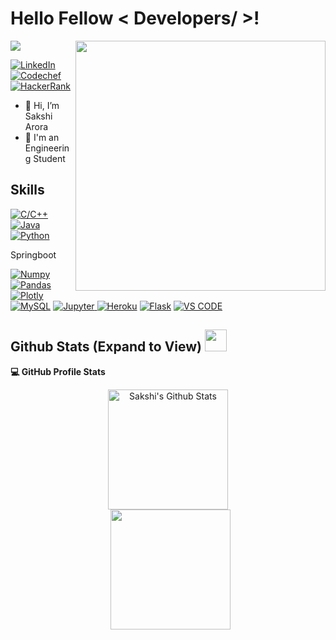 <h1> Hello Fellow < Developers/ >!</h1>
<p align='center'>
</p>
	<img align='right' src="https://media.giphy.com/media/YnS7j9pwnECXLMrI4t/giphy.gif" width="400">
<p>
  <a href="https://github.com/DenverCoder1/readme-typing-svg"><img src="https://readme-typing-svg.herokuapp.com?&font=IBM+Plex+Sans&color=abddf&size=23&lines=Welcome+to+my+GitHub+Profile!;I'm+a+CS+engineering+Student;Good+at+Machine+Learning;Web+Developer" /></a>
</p>
   <a href="https://www.linkedin.com/in/sakshi-arora-9b827b193/" target="_blank">
    <img alt="LinkedIn" src="https://img.shields.io/badge/LinkedIn-0077B5?style=for-the-badge&logo=linkedin&logoColor=white">
  </a>    
  <a href="https://www.codechef.com/users/sakshi200128" target="_blank">
    <img alt="Codechef" src="https://img.shields.io/badge/Codechef-brown?style=for-the-badge&logo=codechef&logoColor=white">
  </a>  
 <a href="https://www.hackerrank.com/A_1901640100293?hr_r=1" target="_blank">
    <img alt="HackerRank" src="https://img.shields.io/badge/-Hackerrank-2EC866?style=for-the-badge&logo=HackerRank&logoColor=white">
  </a>

- 👋 Hi, I’m Sakshi Arora
- 💼 I'm an Engineering Student


<h2> Skills </h2>

   <a href="https://www.cplusplus.com/" target="_blank">
    <img alt="C/C++" src="https://img.shields.io/badge/C++-FF4B4B?style=for-the-badge&logo=C++&logoColor=white">
  </a>
<a href="https://www.java.com" target="_blank"> 
    <img alt="Java" src="https://img.shields.io/badge/Java-ED8B00?style=for-the-badge&logo=java&logoColor=white">
  </a>

   <a href="https://www.python.org" target="_blank">
    <img alt="Python" src="https://img.shields.io/badge/Python-3776AB?style=for-the-badge&logo=python&logoColor=white">
  </a>

   <a> Springboot
<!--     <img alt="Scikit" src="https://img.shields.io/badge/scikit_learn-F7931E?style=for-the-badge&logo=scikit-learn&logoColor=white"> -->
  </a>

   <a href="https://numpy.org/" target="_blank">
    <img alt="Numpy" src="https://img.shields.io/badge/Numpy-777BB4?style=for-the-badge&logo=numpy&logoColor=white">
  </a>

   <a href="https://pandas.pydata.org/" target="_blank">
    <img alt="Pandas" src="https://img.shields.io/badge/Pandas-2C2D72?style=for-the-badge&logo=pandas&logoColor=white">
  </a>
 <BR>

   <a href="https://plotly.com/" target="_blank">
    <img alt="Plotly" src="https://img.shields.io/badge/Plotly-239120?style=for-the-badge&logo=plotly&logoColor=white">
  </a>
<a href="https://www.mysql.com/"><img alt="MySQL" src="https://img.shields.io/badge/SQL-CC2927?style=for-the-badge&logo=sql&logoColor=white"></a>
<a href="https://jupyter.org/" target="_blank">
    <img alt="Jupyter" src="https://img.shields.io/badge/Jupyter-F37626.svg?&style=for-the-badge&logo=Jupyter&logoColor=white">
  </a>
<a href="https://www.heroku.com/"><img alt="Heroku" src="https://img.shields.io/badge/Heroku-430098?style=for-the-badge&logo=heroku&logoColor=white"></a>
<a href="https://www.flask.com/"><img alt="Flask" src="https://img.shields.io/badge/Flask-000000?style=for-the-badge&logo=flask&logoColor=white"></a>
<a href="https://code.visualstudio.com/" target="_blank">
    <img alt="VS CODE" src="https://img.shields.io/badge/VScode-3776AB?style=for-the-badge&logo=visual%studio%code&logoColor=white">
  </a>

<h2> Github Stats (Expand to View) <img src = "https://i.pinimg.com/originals/65/c4/f4/65c4f452571be1261e9c623f7da488ac.gif" width = 35px> </h2>

<b>💻 GitHub Profile Stats</b>
  <br/>
  <p align="center">
    <a href="https://github.com/iam-sakshi/github-readme-stats"><img alt="Sakshi's Github Stats" src="https://github-readme-stats.vercel.app/api?username=iam-sakshi&show_icons=true&count_private=true&theme=algolia" height="192px"/></a>
<br/>
  &nbsp;
	  <img src="https://github-readme-stats.vercel.app/api/top-langs?username=iam-sakshi&show_icons=true&locale=en&layout=compact&theme=algolia" height="192px"/>
  <br/>
  </p>
<br/>
